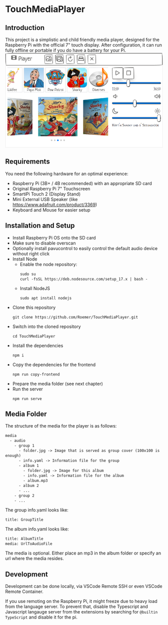 # TouchMediaPlayer

## Introduction
This project is a simplistic and child friendly media player, designed for the Raspberry Pi with the official 7" touch display.
After configuration, it can run fully offline or portable if you do have a battery for your Pi.
![Media Player](.github/images/mediaplayer.png)

## Requirements
You need the following hardware for an optimal experience:
- Raspberry Pi (3B+ / 4B recommended) with an appropriate SD card
- Original Raspberry Pi 7" Touchscreen
- SmartiPi Touch 2 (Display Stand)
- Mini External USB Speaker (like https://www.adafruit.com/product/3369)
- Keyboard and Mouse for easier setup

## Installation and Setup
- Install Raspberry Pi OS onto the SD card
- Make sure to disable overscan
- Optionally install pavucontrol to easily control the default audio device without right click
- Install Node
  - Enable the node repository:
    ```
    sudo su
    curl -fsSL https://deb.nodesource.com/setup_17.x | bash -
    ```
  - Install NodeJS
    ```
    sudo apt install nodejs
    ```
- Clone this repository
  ```
  git clone https://github.com/Roemer/TouchMediaPlayer.git
  ```
- Switch into the cloned repository
  ```
  cd TouchMediaPlayer
  ```
- Install the dependencies
  ```
  npm i
  ```
- Copy the dependencies for the frontend
  ```
  npm run copy-frontend
  ```
- Prepare the media folder (see next chapter)
- Run the server
  ```
  npm run serve
  ```

## Media Folder
The structure of the media for the player is as follows:
```
media
  - audio
    - group 1
      - folder.jpg -> Image that is served as group cover (100x100 is enough)
      - info.yaml -> Information file for the group
      - album 1
        - folder.jpg -> Image for this album
        - info.yaml -> Information file for the album
        - album.mp3
      - album 2
      - ...
    - group 2
    - ...
```

The group info.yaml looks like:
```
title: GroupTitle
```

The album info.yaml looks like:
```
title: AlbumTitle
media: UrlToAudioFile
```
The media is optional. Either place an mp3 in the album folder or specify an url where the media resides.

## Development
Development can be done locally, via VSCode Remote SSH or even VSCode Remote Container.

If you use remoting on the Raspberry Pi, it might freeze due to heavy load from the language server. To prevent that, disable the Typescript and Javascript langauge server from the extensions by searching for `@builtin TypeScript` and disable it for the pi.
